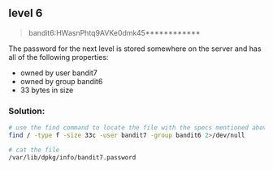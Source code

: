 ## level 6

>bandit6:HWasnPhtq9AVKe0dmk45************

The password for the next level is stored somewhere on the server and has all of the following properties:

- owned by user bandit7
- owned by group bandit6
- 33 bytes in size

### Solution:

```bash
# use the find command to locate the file with the specs mentioned above
find / -type f -size 33c -user bandit7 -group bandit6 2>/dev/null

# cat the file
/var/lib/dpkg/info/bandit7.password
```